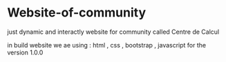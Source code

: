 # Website-of-community
just dynamic and interactly website for community called Centre de Calcul


in build website we ae using : html , css , bootstrap , javascript for the version 1.0.0
